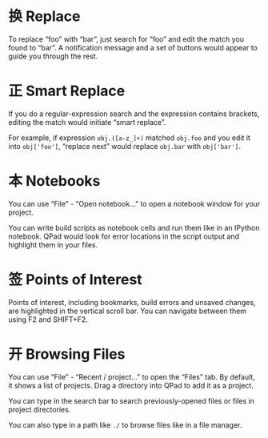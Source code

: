 # 换 Replace

To replace “foo” with “bar”, just search for “foo” and edit the match you found to “bar”. A notification message and a set of buttons would appear to guide you through the rest.

# 正 Smart Replace

If you do a regular-expression search and the expression contains brackets, editing the match would initiate “smart replace”.

For example, if expression `obj.([a-z_]+)` matched `obj.foo` and you edit it into `obj['foo']`, “replace next” would replace `obj.bar` with `obj['bar']`.

# 本 Notebooks

You can use “File” - “Open notebook...” to open a notebook window for your project. 

You can write build scripts as notebook cells and run them like in an IPython notebook. QPad would look for error locations in the script output and highlight them in your files.

# 签 Points of Interest

Points of interest, including bookmarks, build errors and unsaved changes, are highlighted in the vertical scroll bar. You can navigate between them using F2 and SHIFT+F2.

# 开 Browsing Files

You can use “File” - “Recent / project...” to open the “Files” tab. By default, it shows a list of projects. Drag a directory into QPad to add it as a project.

You can type in the search bar to search previously-opened files or files in project directories.

You can also type in a path like `./` to browse files like in a file manager.
